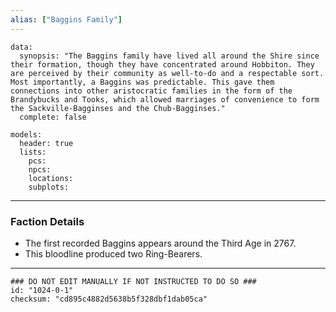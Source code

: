 ```yaml
---
alias: ["Baggins Family"]
---
```

```RpgManagerData
data: 
  synopsis: "The Baggins family have lived all around the Shire since their formation, though they have concentrated around Hobbiton. They are perceived by their community as well-to-do and a respectable sort. Most importantly, a Baggins was predictable. This gave them connections into other aristocratic families in the form of the Brandybucks and Tooks, which allowed marriages of convenience to form the Sackville-Bagginses and the Chub-Bagginses."
  complete: false
```
```RpgManager
models: 
  header: true
  lists: 
    pcs: 
    npcs: 
    locations: 
    subplots: 
```
---
### Faction Details
 - The first recorded Baggins appears around the Third Age in 2767.
 - This bloodline produced two Ring-Bearers. 

---
```RpgManagerID
### DO NOT EDIT MANUALLY IF NOT INSTRUCTED TO DO SO ###
id: "1024-0-1"
checksum: "cd895c4882d5638b5f328dbf1dab05ca"
```
